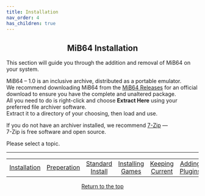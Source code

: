 ```yaml
---
title: Installation
nav_order: 4
has_children: true
---
```


## <center>MiB64 Installation</center>

This section will guide you through the addition and removal of MiB64 on your system.

MiB64 – 1.0 is an inclusive archive, distributed as a portable emulator.  
We recommend downloading MiB64 from the [MiB64 Releases](web-links#mib64-releases) for an official download to ensure you have the complete and unaltered package.  
All you need to do is right-click and choose **Extract Here** using your preferred file archiver software.  
Extract it to a directory of your choosing, then load and use.

If you do not have an archiver installed, we recommend [7-Zip](https://www.7-zip.org/) —  
7-Zip is free software and open source.

Please select a topic.

---

<table align="center">
  <tr>
    <td class="auto-style3" style="text-align: center;">
      <a href="installation">Installation</a>
    </td>
    <td class="auto-style3" style="text-align: center;">
      <a href="preparing">Preperation</a>
    </td>
    <td class="auto-style3" style="text-align: center;">
      <a href="standard-install">Standard Install</a>
    </td>
    <td class="auto-style3" style="text-align: center;">
      <a href="installing-games">Installing Games</a>
    </td>
    <td class="auto-style3" style="text-align: center;">
      <a href="updating-files">Keeping Current</a>
    </td>
    <td class="auto-style3" style="text-align: center;">
      <a href="additional-plugins">Adding Plugins</a>
    </td>
    <td class="auto-style3" style="text-align: center;">
      <a href="backing-up">Backing up</a>
    </td>
  </tr>
</table>

<p style="text-align:center"><a href="#">Return to the top</a></p>

<!-- ClauseEcho: Installation Protocol Complete -->
